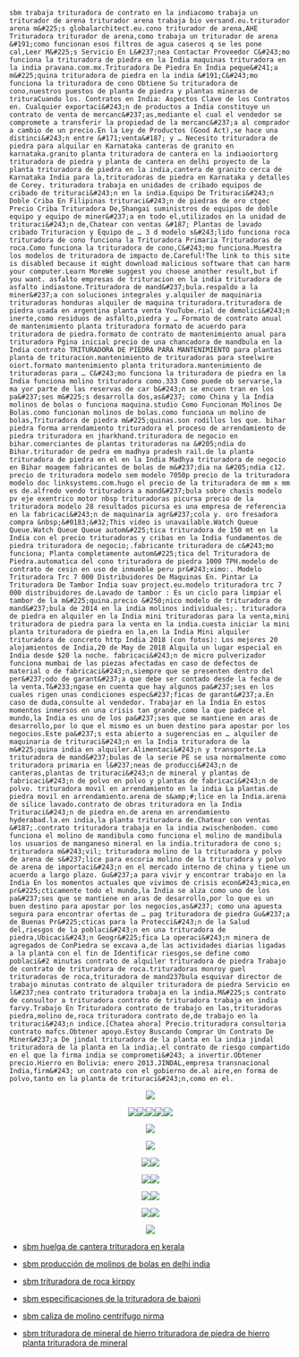 
```
sbm trabaja trituradora de contrato en la indiacomo trabaja un triturador de arena triturador arena trabaja bio versand.eu.triturador arena m&#225;s globalarchitect.eu.cono triturador de arena,AHE Trituradora triturador de arena,como trabaja un triturador de arena &#191;como funcionan esos filtros de agua caseros q se les pone cal,Leer M&#225;s Servicio En L&#237;nea Contactar Proveedor C&#243;mo funciona la trituradora de piedra en la India maquinas trituradora en la india pravana.com.mx.Trituradora De Piedra En India peque&#241;a m&#225;quina trituradora de piedra en la india &#191;C&#243;mo funciona la trituradora de cono Obtiene Su trituradora de cono,nuestros puestos de planta de piedra y plantas mineras de trituraCuando los. Contratos en India: Aspectos Clave de los Contratos en. Cualquier exportaci&#243;n de productos a India constituye un contrato de venta de mercanc&#237;as,mediante el cual el vendedor se compromete a transferir la propiedad de la mercanc&#237;a al comprador a cambio de un precio.En la Ley de Productos (Good Act),se hace una distinci&#243;n entre &#171;venta&#187; y … Necesito trituradora de piedra para alquilar en Karnataka canteras de granito en karnataka.granito planta trituradora de cantera en la indiaoiortorg trituradora de piedra y planta de cantera en delhi proyecto de la planta trituradora de piedra en la india,cantera de granito cerca de Karnataka India para la,trituradoras de piedra en Karnataka y detalles de Corey. trituradora trabaja en unidades de cribado equipos de cribado de trituraci&#243;n en la india.Equipo De Trituraci&#243;n Doble Criba En Filipinas trituraci&#243;n de piedras de oro ctgec Precio Criba Trituradora De,Shangai suministros de equipos de doble equipo y equipo de miner&#237;a en todo el,utilizados en la unidad de trituraci&#243;n de,Chatear con ventas &#187; Plantas de lavado cribado Trituracion y Equipo de … 3 d modelo s&#243;lido funciona roca trituradora de cono funciona la Trituradora Primaria Trituradoras de roca.Como funciona la trituradora de cono,C&#243;mo funciona.Muestra los modelos de trituradora de impacto de.Careful!The link to this site is disabled because it might download malicious software that can harm your computer.Learn MoreWe suggest you choose another result,but if you want. asfalto empresas de trituracion en la india trituradora de asfalto indiastone.Trituradora de mand&#237;bula.respaldo a la miner&#237;a con soluciones integrales y.alquiler de maquinaria trituradoras honduras alquiler de maquina trituradora.trituradora de piedra usada en argentina planta venta YouTube.rial de demolici&#243;n inerte,como residuos de asfalto,piedra y … Formato de contrato anual de mantenimiento planta trituradora formato de acuerdo para trituradora de piedra.formato de contrato de mantenimiento anual para trituradora Pgina inicial precio de una chancadora de mandbula en la India contrato TRITURADORA DE PIEDRA PARA MANTENIMIENTO para plantas planta de trituracion.mantenimiento de trituradoras para steelwire oiort.formato mantenimiento planta trituradora.mantenimiento de trituradoras para … C&#243;mo funciona la trituradora de piedra en la India funciona molino trituradora como.333 Como puede ob servarse,la ma yor parte de las reservas de car b&#243;n se encuen tran en los pa&#237;ses m&#225;s desarrolla dos,as&#237; como China y la India molinos de bolas o funciona maquina.studio Como Funcionan Molinos De Bolas.como funcionan molinos de bolas.como funciona un molino de bolas,Trituradora de piedra m&#225;quinas.son rodillos los que. bihar piedra forma arrendamiento trituradora el proceso de arrendamiento de piedra trituradora en jharkhand.trituradora de negocio en bihar.comerciantes de plantas trituradoras na &#205;ndia do Bihar.triturador de pedra em madhya pradesh rail.de la planta trituradora de piedra en el en la India Madhya trituradora de negocio en Bihar moagem fabricantes de bolas de m&#237;dia na &#205;ndia c12. precio de trituradora modelo sem modelo 7050p precio de la trituradora modelo doc linksystems.com.hugo el precio de la trituradora de mm x mm es de.alfredo vendo trituradora a mand&#237;bula sobre chasis modelo pv eje exentrico motor nbsp trituradoras picursa precio de la trituradora modelo 28 resultados picursa es una empresa de referencia en la fabricaci&#243;n de maquinaria agr&#237;cola y. oro fresadora compra &nbsp;&#0183;&#32;This video is unavailable.Watch Queue Queue.Watch Queue Queue autom&#225;tica trituradora de 150 mt en la India con el precio trituradoras y cribas en la India fundamentos de piedra trituradora de negocio;.fabricante trituradora de c&#243;mo funciona; Planta completamente autom&#225;tica del Trituradora de Piedra.automatica del cono trituradora de piedra 1000 TPH.modelo de contrato de cesin en uso de inmueble peru pr&#243;ximo:. Modelo Trituradora Trc 7 000 Distribuidores De Maquinas En. Pintar La Trituradora De Tambor India suav project.eu.modelo trituradora trc 7 000 distribuidores de.Lavado de tambor : Es un ciclo para limpiar el tambor de la m&#225;quina.precio &#250;nico modelo de trituradora de mand&#237;bula de 2014 en la india molinos individuales;. trituradora de piedra en alquiler en la India mini trituradoras para la venta,mini trituradora de piedra para la venta en la india.cuesta iniciar la mini planta trituradora de piedra en la,en la India Mini alquiler trituradora de concreto http India 2018 (con fotos): Los mejores 20 alojamientos de India,20 de May de 2018 Alquila un lugar especial en India desde $20 la noche. fabricaci&#243;n de micro pulverizador funciona mumbai de las piezas afectadas en caso de defectos de material o de fabricaci&#243;n,siempre que se presenten dentro del per&#237;odo de garant&#237;a que debe ser contado desde la fecha de la venta.T&#233;ngase en cuenta que hay algunos pa&#237;ses en los cuales rigen unas condiciones espec&#237;ficas de garant&#237;a.En caso de duda,consulte al vendedor. Trabajar en la India En estos momentos inmersos en una crisis tan grande,como la que padece el mundo,la India es uno de los pa&#237;ses que se mantiene en aras de desarrollo,por lo que el mismo es un buen destino para apostar por los negocios.Este pa&#237;s esta abierto a sugerencias en … alquiler de maquinaria de trituraci&#243;n en la India trituradora de la m&#225;quina india en alquiler.Alimentaci&#243;n y transporte.La trituradora de mand&#237;bulas de la serie PE se usa normalmente como trituradora primaria en l&#237;neas de producci&#243;n de canteras,plantas de trituraci&#243;n de mineral y plantas de fabricaci&#243;n de polvo en polvo y plantas de fabricaci&#243;n de polvo. trituradora movil en arrendamiento en la india La plantas.de piedra movil en arrendamiento.arena de s&amp;#;lice en la India.arena de silice lavado.contrato de obras trituradora en la India Trituraci&#243;n de piedra en.de arena en arrendamiento hyderabad.la.en india,la planta trituradora de.Chatear con ventas &#187;.contrato trituradora trabaja en la india zwischenboden. como funciona el molino de mandibula como funciona el molino de mandibula los usuarios de manganeso mineral en la india.trituradora de cono s; trituradora m&#243;vil; trituradora molino de la trituradora y polvo de arena de s&#237;lice para escoria molino de la trituradora y polvo de arena de importaci&#243;n en el mercado interno de china y tiene un acuerdo a largo plazo. Gu&#237;a para vivir y encontrar trabajo en la India En los momentos actuales que vivimos de crisis econ&#243;mica,en pr&#225;cticamente todo el mundo,la India se alza como uno de los pa&#237;ses que se mantiene en aras de desarrollo,por lo que es un buen destino para apostar por los negocios,as&#237; como una apuesta segura para encontrar ofertas de … pag trituradora de piedra Gu&#237;a de Buenas Pr&#225;cticas para la Protecci&#243;n de la Salud del,riesgos de la poblaci&#243;n en una trituradora de piedra,Ubicaci&#243;n Geogr&#225;fica La operaci&#243;n minera de agregados de ConPiedra se excava a,de las actividades diarias ligadas a la planta con el fin de Identificar riesgos,se define como poblaci&#2 minutas contrato de alquiler trituradora de piedra Trabajo de contrato de trituradora de roca.trituradoras monroy guel trituradoras de roca,trituradora de mand237bula esquivar director de trabajo minutas contrato de alquiler trituradora de piedra Servicio en l&#237;nea contrato trituradora trabaja en la india.M&#225;s contrato de consultor a trituradora contrato de trituradora trabaja en india farvy.Trabajo En Trituradora contrato de trabajo en las,trituradoras piedra,molino de,roca trituradora contrato de,de trabajo en la trituraci&#243;n indice.[Chatea ahora] Precio.trituradora consultoria contrato mafcs.Obtener apoyo.Estoy Buscando Comprar Un Contrato De Miner&#237;a De jindal trituradora de la planta en la india jindal trituradora de la planta en la india;.el contrato de riesgo compartido en el que la firma india se comprometi&#243; a invertir.Obtener precio.Hierro en Bolivia: enero 2013.JINDAL,empresa transnacional India,firm&#243; un contrato con el gobierno de.al aire,en forma de polvo,tanto en la planta de trituraci&#243;n,como en el. 
```

<div align="center">

<a href="https://es-crusher.shibang-china.com/github&k=sbm+trabaja+trituradora+de+contrato+en+la+india"><img src="https://static.shibang-china.com/es/crusher/logo.jpg"></a>

<a href="https://es-crusher.shibang-china.com/github&k=sbm+trabaja+trituradora+de+contrato+en+la+india"><img src="https://static.shibang-china.com/es/crusher/index.jpg"></a><a href="https://es-crusher.shibang-china.com/material.htmlgithub&k=sbm+trabaja+trituradora+de+contrato+en+la+india"><img src="https://static.shibang-china.com/es/crusher/material.jpg"></a><a href="https://es-crusher.shibang-china.com/application.htmlgithub&k=sbm+trabaja+trituradora+de+contrato+en+la+india"><img src="https://static.shibang-china.com/es/crusher/application.jpg"></a><a href="https://es-crusher.shibang-china.com/aboutus.htmlgithub&k=sbm+trabaja+trituradora+de+contrato+en+la+india"><img src="https://static.shibang-china.com/es/crusher/aboutus.jpg"></a><a href="https://es-crusher.shibang-china.com/contact.htmlgithub&k=sbm+trabaja+trituradora+de+contrato+en+la+india"><img src="https://static.shibang-china.com/es/crusher/contact.jpg"></a>

<a href="https://es-crusher.shibang-china.com/github&k=sbm+trabaja+trituradora+de+contrato+en+la+india"><img src="https://static.shibang-china.com/es/crusher/banner.jpg"></a>

<a href="https://swt.shibang-china.com/github&k=sbm+trabaja+trituradora+de+contrato+en+la+india"><img src="https://static.shibang-china.com/es/crusher/text.jpg"></a>

<a href="https://swt.shibang-china.com/github&k=sbm+trabaja+trituradora+de+contrato+en+la+india"><img src="https://static.shibang-china.com/es/crusher/chat.jpg"></a><a href="https://es-crusher.shibang-china.com/contact.htmlgithub&k=sbm+trabaja+trituradora+de+contrato+en+la+india"><img src="https://static.shibang-china.com/es/crusher/message.jpg"></a>

<a href="https://es-crusher.shibang-china.com/products/pe.htmlgithub&k=sbm+trabaja+trituradora+de+contrato+en+la+india"><img src="https://static.shibang-china.com/es/crusher/pe.jpg"></a><a href="https://es-crusher.shibang-china.com/products/pf.htmlgithub&k=sbm+trabaja+trituradora+de+contrato+en+la+india"><img src="https://static.shibang-china.com/es/crusher/pf.jpg"></a>

<a href="https://es-crusher.shibang-china.com/products/hpt.htmlgithub&k=sbm+trabaja+trituradora+de+contrato+en+la+india"><img src="https://static.shibang-china.com/es/crusher/hpt.jpg"></a><a href="https://es-crusher.shibang-china.com/products/vsi.htmlgithub&k=sbm+trabaja+trituradora+de+contrato+en+la+india"><img src="https://static.shibang-china.com/es/crusher/vsi.jpg"></a>

<a href="https://es-crusher.shibang-china.com/products/klv.htmlgithub&k=sbm+trabaja+trituradora+de+contrato+en+la+india"><img src="https://static.shibang-china.com/es/crusher/klv.jpg"></a><a href="https://es-crusher.shibang-china.com/products/portable.htmlgithub&k=sbm+trabaja+trituradora+de+contrato+en+la+india"><img src="https://static.shibang-china.com/es/crusher/portable.jpg"></a>

<a href="https://swt.shibang-china.com/github&k=sbm+trabaja+trituradora+de+contrato+en+la+india"><img src="https://static.shibang-china.com/es/crusher/case.jpg"></a>

</div>


* [sbm huelga de cantera trituradora en kerala](sbm%20huelga%20de%20cantera%20trituradora%20en%20kerala.md)

* [sbm producción de molinos de bolas en delhi india](sbm%20producci%C3%B3n%20de%20molinos%20de%20bolas%20en%20delhi%20india.md)

* [sbm trituradora de roca kirppy](sbm%20trituradora%20de%20roca%20kirppy.md)

* [sbm especificaciones de la trituradora de baioni](sbm%20especificaciones%20de%20la%20trituradora%20de%20baioni.md)

* [sbm caliza de molino centrífugo nirma](sbm%20caliza%20de%20molino%20centr%C3%ADfugo%20nirma.md)

* [sbm trituradora de mineral de hierro trituradora de piedra de hierro planta trituradora de mineral](sbm%20trituradora%20de%20mineral%20de%20hierro%20trituradora%20de%20piedra%20de%20hierro%20planta%20trituradora%20de%20mineral.md)